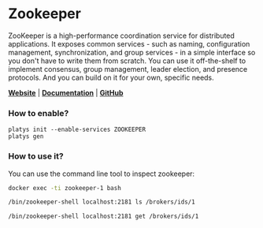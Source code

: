# Zookeeper

ZooKeeper is a high-performance coordination service for distributed applications. It exposes common services - such as naming, configuration management, synchronization, and group services - in a simple interface so you don't have to write them from scratch. You can use it off-the-shelf to implement consensus, group management, leader election, and presence protocols. And you can build on it for your own, specific needs.

**[Website](https://zookeeper.apache.org/)** | **[Documentation](https://zookeeper.apache.org/doc/r3.7.0/index.html)** | **[GitHub](https://github.com/apache/zookeeper)**

### How to enable?

```
platys init --enable-services ZOOKEEPER
platys gen
```

### How to use it?

You can use the command line tool to inspect zookeeper:

```bash
docker exec -ti zookeeper-1 bash
```

```bash
/bin/zookeeper-shell localhost:2181 ls /brokers/ids/1

/bin/zookeeper-shell localhost:2181 get /brokers/ids/1
```
